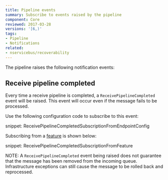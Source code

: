 ```yaml
---
title: Pipeline events
summary: Subscribe to events raised by the pipeline
component: Core
reviewed: 2017-03-28
versions: '[6,)'
tags:
- Pipeline
- Notifications
related: 
- nservicebus/recoverability
---
```


The pipeline raises the following notification events:


## Receive pipeline completed

Every time a receive pipeline is completed, a `ReceivePipelineCompleted` event will be raised. This event will occur even if the message fails to be processed.

Use the following configuration code to subscribe to this event:

snippet: ReceivePipelineCompletedSubscriptionFromEndpointConfig

Subscribing from a [feature](/nservicebus/pipeline/features.md) is shown below:

snippet: ReceivePipelineCompletedSubscriptionFromFeature

NOTE: A `ReceivePipelineCompleted` event being raised does not guarantee that the message has been removed from the incoming queue. Infrastructure exceptions can still cause the message to be rolled back and reprocessed.